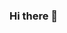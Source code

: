 ### Hi there 👋

<!--
**impuls/impuls** is a ✨ _special_ ✨ repository because its `README.md` (this file) appears on your GitHub profile.

Welcome to my GitHub profile!

## Hack The Box Progress
https://www.hackthebox.eu/badge/image/impuls

## Try Hack Me Progress
https://tryhackme-badges.s3.amazonaws.com/impuls.png

- 🔭 I’m currently working on ...
- 🌱 I’m currently learning ...
- 👯 I’m looking to collaborate on ...
- 🤔 I’m looking for help with ...
- 💬 Ask me about ...
- 📫 How to reach me: ...
- 😄 Pronouns: ...
- ⚡️ Fun fact: ...
-->
